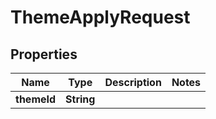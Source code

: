 

# ThemeApplyRequest


## Properties

| Name | Type | Description | Notes |
|------------ | ------------- | ------------- | -------------|
|**themeId** | **String** |  |  |



